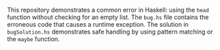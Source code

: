 This repository demonstrates a common error in Haskell: using the `head` function without checking for an empty list. The `bug.hs` file contains the erroneous code that causes a runtime exception.  The solution in `bugSolution.hs` demonstrates safe handling by using pattern matching or the `maybe` function.